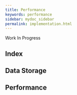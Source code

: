 ```yaml
---
title: Performance
keywords: performance
sidebar: mydoc_sidebar
permalink: implementation.html
---
```


Work In Progress

## Index

## Data Storage

## Performance
